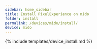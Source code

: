 ```yaml
---
sidebar: home_sidebar
title: Install PixelExperience on mido
folder: install
permalink: /devices/mido/install/
device: mido
---
```

{% include templates/device_install.md %}

